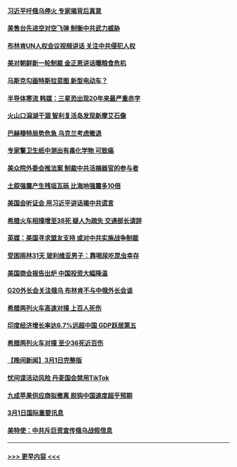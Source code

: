 #### [习近平吁俄乌停火 专家揭背后真意](../pages/prog202/a103660587.md?t=03030943) 
#### [美售台先进空对空飞弹 制衡中共武力威胁](../pages/prog202/a103660831.md?t=03030943) 
#### [布林肯UN人权会议视频讲话 关注中共侵犯人权](../pages/prog202/a103660832.md?t=03030943) 
#### [美对朝鲜新一轮制裁  金正恩讲话曝粮食危机](../pages/prog202/a103660834.md?t=03030943) 
#### [马斯克勾画特斯拉蓝图 新型电动车？](../pages/prog202/a103660835.md?t=03030943) 
#### [半导体寒流 韩媒：三星恐出现20年来最严重赤字](../pages/prog202/a103660687.md?t=03030943) 
#### [火山口潟湖干涸 智利复活岛发现新摩艾石像](../pages/prog202/a103660637.md?t=03030943) 
#### [巴赫穆特局势危急 乌克兰考虑撤退](../pages/prog202/a103660611.md?t=03030943) 
#### [专家警卫生纸中测出有毒化学物 可致癌](../pages/prog202/a103660618.md?t=03030943) 
#### [美众院外委会推法案 制裁中共活摘器官的参与者](../pages/prog202/a103660621.md?t=03030943) 
#### [土叙强震产生残垣瓦砾 比海地强震多10倍](../pages/prog202/a103660573.md?t=03030943) 
#### [美国会听证会 用习近平讲话揭中共谎言](../pages/prog202/a103660571.md?t=03030943) 
#### [希腊火车相撞增至38死 疑人为疏失 交通部长请辞](../pages/prog202/a103660412.md?t=03030943) 
#### [英媒：美国寻求盟友支持 或对中共实施战争制裁](../pages/prog202/a103660369.md?t=03030943) 
#### [受困雨林31天 玻利维亚男子：靠喝尿吃昆虫幸存](../pages/prog202/a103660395.md?t=03030943) 
#### [美国商会报告出炉 中国投资大幅降温](../pages/prog202/a103660329.md?t=03030943) 
#### [G20外长会关注俄乌 布林肯不与中俄外长会谈](../pages/prog202/a103660327.md?t=03030943) 
#### [希腊两列火车高速对撞 上百人死伤](../pages/prog202/a103660330.md?t=03030943) 
#### [印度经济增长率达6.7%远超中国 GDP跃居第五](../pages/prog202/a103660135.md?t=03030943) 
#### [希腊两列火车对撞 至少36死近百伤](../pages/prog202/a103660122.md?t=03030943) 
#### [【晚间新闻】3月1日完整版](../pages/prog202/a103660468.md?t=03030943) 
#### [忧间谍活动风险 丹麦国会禁用TikTok](../pages/prog202/a103660034.md?t=03030943) 
#### [九成苹果供应商拟撤离 脱钩中国速度超乎预期](../pages/prog202/a103660031.md?t=03030943) 
#### [3月1日国际重要讯息](../pages/prog202/a103659923.md?t=03030943) 
#### [美特使：中共斥巨资宣传俄乌战假信息](../pages/prog202/a103659859.md?t=03030943) 

----
#### [ >>> 更早内容 <<< ](../indexes/prog202-earlier.md)
